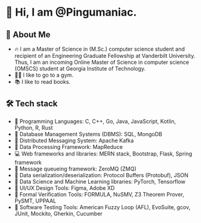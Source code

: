 # 👋 Hi, I am @Pingumaniac. 

## 👨 About Me 

* 🔥 I am a Master of Science in (M.Sc.) computer science student and recipient of an Engineering Graduate Fellowship at Vanderbilt University. Thus, I am an incoming Online Master of Science in computer science (OMSCS) student at Georgia Institute of Technology.
* 🏋️‍♂️ I like to go to a gym.
* 📚 I like to read books.

## 🛠 Tech stack 
* 💎 Programming Languages: C, C++, Go, Java, JavaScript, Kotlin, Python, R, Rust
* 🪭 Database Management Systems (DBMS): SQL, MongoDB
* 💌 Distributed Messaging System: Apache Kafka
* 🥢 Data Processing Framework: MapReduce
* 💻 Web frameworks and libraries: MERN stack, Bootstrap, Flask, Spring framework
* 📩 Message queueing framework: ZeroMQ (ZMQ)
* 📨 Data serialization/deserialization: Protocol Buffers (Protobuf), JSON
* 💊 Data Science and Machine Learning libraries: PyTorch, Tensorflow
* 🔮 UI/UX Design Tools: Figma, Adobe XD
* 🔫 Formal Verification Tools: FORMULA, NuSMV, Z3 Theorem Prover, PySMT, UPPAAL
* 🔧 Software Testing Tools: American Fuzzy Loop (AFL), EvoSuite, gcov, JUnit, Mockito, Gherkin, Cucumber

<!---
Pingumaniac/Pingumaniac is a ✨ special ✨ repository because its `README.md` (this file) appears on your GitHub profile.
You can click the Preview link to take a look at your changes.
--->
